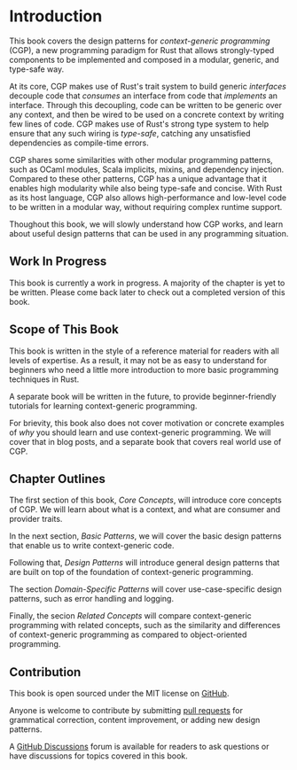 # Introduction

This book covers the design patterns for _context-generic programming_ (CGP),
a new programming paradigm for Rust that allows strongly-typed components
to be implemented and composed in a modular, generic, and type-safe way.

At its core, CGP makes use of Rust's trait system to build generic _interfaces_
decouple code that _consumes_ an interface from code that _implements_ an
interface. Through this decoupling, code can be written to be generic over
any context, and then be wired to be used on a concrete context by writing
few lines of code. CGP makes use of Rust's strong type system to help ensure
that any such wiring is _type-safe_, catching any unsatisfied dependencies
as compile-time errors.

CGP shares some similarities with other modular programming patterns, such as
OCaml modules, Scala implicits, mixins, and dependency injection. Compared to
these other patterns, CGP has a unique advantage that it enables high modularity
while also being type-safe and concise. With Rust as its host language, CGP
also allows high-performance and low-level code to be written in a modular
way, without requiring complex runtime support.

Thoughout this book, we will slowly understand how CGP works, and learn about
useful design patterns that can be used in any programming situation.

## Work In Progress

This book is currently a work in progress. A majority of the chapter is yet to be written.
Please come back later to check out a completed version of this book.

## Scope of This Book

This book is written in the style of a reference material for readers with all levels of expertise.
As a result, it may not be as easy to understand for beginners who need a little more introduction
to more basic programming techniques in Rust.

A separate book will be written in the future, to provide beginner-friendly tutorials for learning context-generic programming.

For brievity, this book also does not cover motivation or concrete examples of _why_ you should
learn and use context-generic programming. We will cover that in blog posts, and a separate book
that covers real world use of CGP.

## Chapter Outlines

The first section of this book, _Core Concepts_, will introduce core concepts of CGP.
We will learn about what is a context, and what are consumer and provider traits.

In the next section, _Basic Patterns_, we will cover the basic design patterns that enable us to write
context-generic code.

Following that, _Design Patterns_ will introduce general design patterns that are built on top of the
foundation of context-generic programming.

The section _Domain-Specific Patterns_ will cover use-case-specific design patterns, such as error handling and logging.

Finally, the secion _Related Concepts_ will compare context-generic programming with related concepts,
such as the similarity and differences of context-generic programming as compared to object-oriented programming.

## Contribution

This book is open sourced under the MIT license on [GitHub](https://github.com/contextgeneric/cgp-patterns).

Anyone is welcome to contribute by submitting [pull requests](https://github.com/contextgeneric/cgp-patterns/pulls)
for grammatical correction, content improvement, or adding new design patterns.

A [GitHub Discussions](https://github.com/contextgeneric/cgp-patterns/discussions) forum is available for readers
to ask questions or have discussions for topics covered in this book.